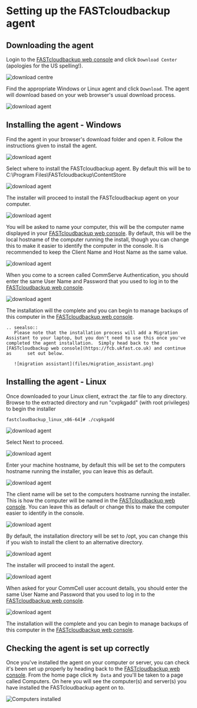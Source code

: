 # Setting up the FASTcloudbackup agent

## Downloading the agent

Login to the [FASTcloudbackup web console](https://fcb.ukfast.co.uk) and click `Download Center` (apologies for the US spelling!).

![download centre](files/download_centre.PNG)

Find the appropriate Windows or Linux agent and click `Download`.  The agent will download based on your web browser's usual download process.

![download agent](files/download_agent.PNG)

## Installing the agent - Windows

Find the agent in your browser's download folder and open it.  Follow the instructions given to install the agent.

![download agent](files/windows-install01.png)

Select where to install the FASTcloudbackup agent. By default this will be to C:\Program Files\FASTcloudbackup\ContentStore

![download agent](files/windows-install02.png)

The installer will proceed to install the FASTcloudbackup agent on your computer.

![download agent](files/windows-install03.png)

You will be asked to name your computer, this will be the computer name displayed in your [FASTcloudbackup web console](https://fcb.ukfast.co.uk). By default, this will be the local hostname of the computer running the install, though you can change this to make it easier to identify the computer in the console. It is recommended to keep the Client Name and Host Name as the same value.

![download agent](files/windows-install04.png)

When you come to a screen called CommServe Authentication, you should enter the same User Name and Password that you used to log in to the [FASTcloudbackup web console](https://fcb.ukfast.co.uk).

![download agent](files/windows-install05.png)

The installation will the complete and you can begin to manage backups of this computer in the [FASTcloudbackup web console](https://fcb.ukfast.co.uk).

```eval_rst
.. seealso::
   Please note that the installation process will add a Migration Assistant to your laptop, but you don't need to use this once you've      completed the agent installation.  Simply head back to the [FASTcloudbackup web console](https://fcb.ukfast.co.uk) and continue as      set out below.

   ![migration assistant](files/migration_assistant.png)
```
## Installing the agent - Linux

Once downloaded to your Linux client, extract the .tar file to any directory. Browse to the extracted directory and run "cvpkgadd" (with root privileges) to begin the installer

```
fastcloudbackup_linux_x86-64]# ./cvpkgadd
```

![download agent](files/linux-install01.png)

Select Next to proceed.

![download agent](files/linux-install02.png)

Enter your machine hostname, by default this will be set to the computers hostname running the installer, you can leave this as default.

![download agent](files/linux-install03.png)

The client name will be set to the computers hostname running the installer. This is how the computer will be named in the [FASTcloudbackup web console](https://fcb.ukfast.co.uk). You can leave this as default or change this to make the computer easier to identify in the console.

![download agent](files/linux-install04.png)

By default, the installation directory will be set to /opt, you can change this if you wish to install the client to an alternative directory.

![download agent](files/linux-install05.png)

The installer will proceed to install the agent.

![download agent](files/linux-install06.png)

When asked for your CommCell user account details, you should enter the same User Name and Password that you used to log in to the [FASTcloudbackup web console](https://fcb.ukfast.co.uk).

![download agent](files/linux-install07.png)

The installation will the complete and you can begin to manage backups of this computer in the [FASTcloudbackup web console](https://fcb.ukfast.co.uk).

## Checking the agent is set up correctly

Once you've installed the agent on your computer or server, you can check it's been set up properly by heading back to the [FASTcloudbackup web console](https://fcb.ukfast.co.uk).  From the home page click `My Data` and you'll be taken to a page called Computers.  On here you will see the computer(s) and server(s) you have installed the FASTcloudbackup agent on to.

![Computers installed](files/Computers_installed.PNG)
